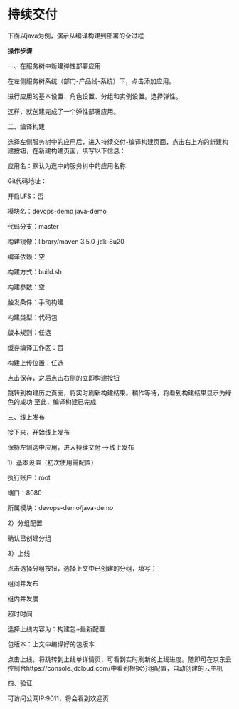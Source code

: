 # 持续交付

下面以java为例，演示从编译构建到部署的全过程

**操作步骤**

一、在服务树中新建弹性部署应用

在左侧服务树系统（部门-产品线-系统）下，点击添加应用。

进行应用的基本设置、角色设置、分组和实例设置。选择弹性。

这样，就创建完成了一个弹性部署应用。

二、编译构建

选择左侧服务树中的应用后，进入持续交付-编译构建页面，点击右上方的新建构建按钮，在新建构建页面，填写以下信息：

应用名：默认为选中的服务树中的应用名称 

Git代码地址：

开启LFS：否 

模块名：devops-demo java-demo 

代码分支：master 

构建镜像：library/maven 3.5.0-jdk-8u20 

编译依赖：空 

构建方式：build.sh 

构建参数：空 

触发条件：手动构建 

构建类型：代码包 

版本规则：任选 

缓存编译工作区：否 

构建上传位置：任选

点击保存，之后点击右侧的立即构建按钮

跳转到构建历史页面，将实时刷新构建结果。稍作等待，将看到构建结果显示为绿色的成功 
至此，编译构建已完成

三、线上发布

接下来，开始线上发布 

保持左侧选中应用，进入持续交付–>线上发布

1）基本设置（初次使用需配置）

执行账户：root 

端口：8080 

所属模块：devops-demo/java-demo

2）分组配置

确认已创建分组

3）上线

点击选择分组按钮，选择上文中已创建的分组，填写：

组间并发布 

组内并发度 

超时时间 

选择上线内容为：构建包+最新配置 

包版本：上文中编译好的包版本

点击上线，将跳转到上线单详情页，可看到实时刷新的上线进度。随即可在京东云控制台https://console.jdcloud.com/中看到根据分组配置，自动创建的云主机

四、验证

可访问公网IP:9011，将会看到欢迎页
